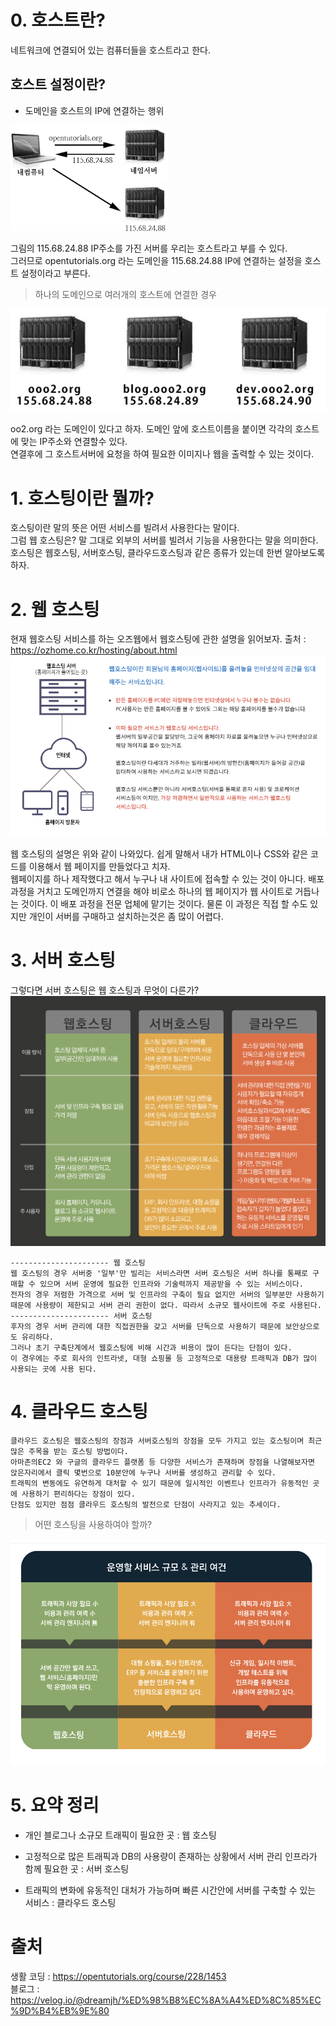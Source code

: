 # 0. 호스트란?
네트워크에 연결되어 있는 컴퓨터들을 호스트라고 한다. 

## 호스트 설정이란?
+ 도메인을 호스트의 IP에 연결하는 행위
<img src="https://github.com/steadykyu/TIL/blob/master/Miscellaneous/BackendRoadMap/img/4_4.png" width = 50% height = 50%>

그림의 115.68.24.88 IP주소를 가진 서버를 우리는 호스트라고 부를 수 있다. <br>
그러므로 opentutorials.org 라는 도메인을 115.68.24.88 IP에 연결하는 설정을 호스트 설정이라고 부른다.

> 하나의 도메인으로 여러개의 호스트에 연결한 경우
<img src="https://github.com/steadykyu/TIL/blob/master/Miscellaneous/BackendRoadMap/img/5_4.png">

oo2.org 라는 도메인이 있다고 하자. 도메인 앞에 호스트이름을 붙이면 각각의 호스트에 맞는 IP주소와 연결할수 있다. <br>
연결후에 그 호스트서버에 요청을 하여 필요한 이미지나 웹을 출력할 수 있는 것이다.

# 1. 호스팅이란 뭘까?
호스팅이란 말의 뜻은 어떤 서비스를 빌려서 사용한다는 말이다. <br>
그럼 웹 호스팅은? 말 그대로 외부의 서버를 빌려서 기능을 사용한다는 말을 의미한다. <br>
호스팅은 웹호스팅, 서버호스팅, 클라우드호스팅과 같은 종류가 있는데 한번 알아보도록 하자.<br>

# 2. 웹 호스팅
현재 웹호스팅 서비스를 하는 오즈웹에서 웹호스팅에 관한 설명을 읽어보자.
출처 : https://ozhome.co.kr/hosting/about.html
<img src="https://github.com/steadykyu/TIL/blob/master/Miscellaneous/BackendRoadMap/img/5_1.png">

웹 호스팅의 설명은 위와 같이 나와있다. 쉽게 말해서 내가 HTML이나 CSS와 같은 코드를 이용해서 웹 페이지를 만들었다고 치자. <br>
웹페이지를 하나 제작했다고 해서 누구나 내 사이트에 접속할 수 있는 것이 아니다. 배포과정을 거치고 도메인까지 연결을 해야 비로소 하나의 웹 페이지가 웹 사이트로 거듭나는 것이다. 
이 배포 과정을 전문 업체에 맡기는 것이다. 물론 이 과정은 직접 할 수도 있지만 개인이 서버를 구매하고 설치하는것은 좀 많이 어렵다. 

# 3. 서버 호스팅
그렇다면 서버 호스팅은 웹 호스팅과 무엇이 다른가?
<img src="https://github.com/steadykyu/TIL/blob/master/Miscellaneous/BackendRoadMap/img/5_2.png">

```
---------------------- 웹 호스팅
웹 호스팅의 경우 서버중 '일부'만 빌리는 서비스라면 서버 호스팅은 서버 하나를 통째로 구매할 수 있으며 서버 운영에 필요한 인프라와 기술력까지 제공받을 수 있는 서비스이다.
전자의 경우 저렴한 가격으로 서버 및 인프라의 구축이 필요 없지만 서버의 일부분만 사용하기 때문에 사용량이 제한되고 서버 관리 권한이 없다. 따라서 소규모 웹사이트에 주로 사용된다. 
---------------------- 서버 호스팅
후자의 경우 서버 관리에 대한 직접권한을 갖고 서버를 단독으로 사용하기 때문에 보안상으로도 유리하다.
그러나 초기 구축단계에서 웹호스팅에 비해 시간과 비용이 많이 든다는 단점이 있다. 
이 경우에는 주로 회사의 인트라넷, 대형 쇼핑몰 등 고정적으로 대용량 트래픽과 DB가 많이 사용되는 곳에 사용 된다.
```

# 4. 클라우드 호스팅
```
클라우드 호스팅은 웹호스팅의 장점과 서버호스팅의 장점을 모두 가지고 있는 호스팅이며 최근 많은 주목을 받는 호스팅 방법이다.
아마존의EC2 와 구글의 클라우드 플랫폼 등 다양한 서비스가 존재하며 장점을 나열해보자면 앉은자리에서 클릭 몇번으로 10분안에 누구나 서버를 생성하고 관리할 수 있다.
트래픽의 변동에도 유연하게 대처할 수 있기 때문에 일시적인 이벤트나 인프라가 유동적인 곳에 사용하기 편리하다는 장점이 있다.
단점도 있지만 점점 클라우드 호스팅의 발전으로 단점이 사라지고 있는 추세이다.
```
> 어떤 호스팅을 사용하여야 할까?
<img src="https://github.com/steadykyu/TIL/blob/master/Miscellaneous/BackendRoadMap/img/5_3.png">

# 5. 요약 정리
+ 개인 블로그나 소규모 트래픽이 필요한 곳 : 웹 호스팅

+ 고정적으로 많은 트래픽과 DB의 사용량이 존재하는 상황에서 서버 관리 인프라가 함께 필요한 곳 : 서버 호스팅

+ 트래픽의 변화에 유동적인 대처가 가능하며 빠른 시간안에 서버를 구축할 수 있는 서비스 : 클라우드 호스팅

# 출처
생활 코딩 : https://opentutorials.org/course/228/1453 <br>
블로그    : https://velog.io/@dreamjh/%ED%98%B8%EC%8A%A4%ED%8C%85%EC%9D%B4%EB%9E%80
